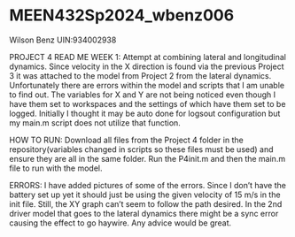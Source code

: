 # MEEN432Sp2024_wbenz006
Wilson Benz 
UIN:934002938


PROJECT 4 READ ME
WEEK 1: Attempt at combining lateral and longitudinal dynamics. Since velocity in the X direction is found via the previous Project 3 it was attached to the model from Project 2 from the lateral dynamics. Unfortunately there are errors within the model and scripts that I am unable to find out. The variables for X and Y are not being noticed even though I have them set to workspaces and the settings of which have them set to be logged. Initially I thought it may be auto done for logsout configuration but my main.m script does not utilize that function.

HOW TO RUN: Download all files from the Project 4 folder in the repository(variables changed in scripts so these files must be used) and ensure they are all in the same folder. Run the P4init.m and then the main.m file to run with the model.

ERRORS: I have added pictures of some of the errors. Since I don’t have the battery set up yet it should just be using the given velocity of 15 m/s in the init file. Still, the XY graph can’t seem to follow the path desired. In the 2nd driver model that goes to the lateral dynamics there might be a sync error causing the effect to go haywire. Any advice would be great.
